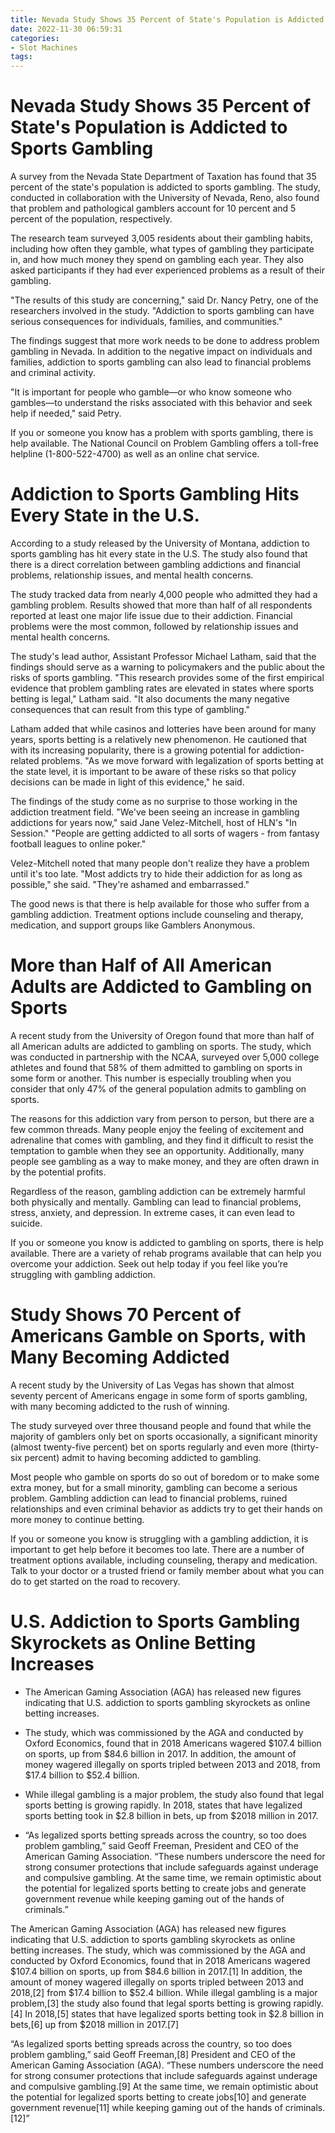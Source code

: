 ```yaml
---
title: Nevada Study Shows 35 Percent of State's Population is Addicted to Sports Gambling
date: 2022-11-30 06:59:31
categories:
- Slot Machines
tags:
---
```



#  Nevada Study Shows 35 Percent of State's Population is Addicted to Sports Gambling

A survey from the Nevada State Department of Taxation has found that 35 percent of the state's population is addicted to sports gambling. The study, conducted in collaboration with the University of Nevada, Reno, also found that problem and pathological gamblers account for 10 percent and 5 percent of the population, respectively.

The research team surveyed 3,005 residents about their gambling habits, including how often they gamble, what types of gambling they participate in, and how much money they spend on gambling each year. They also asked participants if they had ever experienced problems as a result of their gambling.

"The results of this study are concerning," said Dr. Nancy Petry, one of the researchers involved in the study. "Addiction to sports gambling can have serious consequences for individuals, families, and communities."

The findings suggest that more work needs to be done to address problem gambling in Nevada. In addition to the negative impact on individuals and families, addiction to sports gambling can also lead to financial problems and criminal activity.

"It is important for people who gamble—or who know someone who gambles—to understand the risks associated with this behavior and seek help if needed," said Petry.

If you or someone you know has a problem with sports gambling, there is help available. The National Council on Problem Gambling offers a toll-free helpline (1-800-522-4700) as well as an online chat service.

#  Addiction to Sports Gambling Hits Every State in the U.S.

According to a study released by the University of Montana, addiction to sports gambling has hit every state in the U.S. The study also found that there is a direct correlation between gambling addictions and financial problems, relationship issues, and mental health concerns.

The study tracked data from nearly 4,000 people who admitted they had a gambling problem. Results showed that more than half of all respondents reported at least one major life issue due to their addiction. Financial problems were the most common, followed by relationship issues and mental health concerns.

The study's lead author, Assistant Professor Michael Latham, said that the findings should serve as a warning to policymakers and the public about the risks of sports gambling. "This research provides some of the first empirical evidence that problem gambling rates are elevated in states where sports betting is legal," Latham said. "It also documents the many negative consequences that can result from this type of gambling."

Latham added that while casinos and lotteries have been around for many years, sports betting is a relatively new phenomenon. He cautioned that with its increasing popularity, there is a growing potential for addiction-related problems. "As we move forward with legalization of sports betting at the state level, it is important to be aware of these risks so that policy decisions can be made in light of this evidence," he said.

The findings of the study come as no surprise to those working in the addiction treatment field. "We've been seeing an increase in gambling addictions for years now," said Jane Velez-Mitchell, host of HLN's "In Session." "People are getting addicted to all sorts of wagers - from fantasy football leagues to online poker."

Velez-Mitchell noted that many people don't realize they have a problem until it's too late. "Most addicts try to hide their addiction for as long as possible," she said. "They're ashamed and embarrassed."

The good news is that there is help available for those who suffer from a gambling addiction. Treatment options include counseling and therapy, medication, and support groups like Gamblers Anonymous.

#  More than Half of All American Adults are Addicted to Gambling on Sports

A recent study from the University of Oregon found that more than half of all American adults are addicted to gambling on sports. The study, which was conducted in partnership with the NCAA, surveyed over 5,000 college athletes and found that 58% of them admitted to gambling on sports in some form or another. This number is especially troubling when you consider that only 47% of the general population admits to gambling on sports.

The reasons for this addiction vary from person to person, but there are a few common threads. Many people enjoy the feeling of excitement and adrenaline that comes with gambling, and they find it difficult to resist the temptation to gamble when they see an opportunity. Additionally, many people see gambling as a way to make money, and they are often drawn in by the potential profits.

Regardless of the reason, gambling addiction can be extremely harmful both physically and mentally. Gambling can lead to financial problems, stress, anxiety, and depression. In extreme cases, it can even lead to suicide.

If you or someone you know is addicted to gambling on sports, there is help available. There are a variety of rehab programs available that can help you overcome your addiction. Seek out help today if you feel like you’re struggling with gambling addiction.

#  Study Shows 70 Percent of Americans Gamble on Sports, with Many Becoming Addicted

A recent study by the University of Las Vegas has shown that almost seventy percent of Americans engage in some form of sports gambling, with many becoming addicted to the rush of winning.

The study surveyed over three thousand people and found that while the majority of gamblers only bet on sports occasionally, a significant minority (almost twenty-five percent) bet on sports regularly and even more (thirty-six percent) admit to having becoming addicted to gambling.

Most people who gamble on sports do so out of boredom or to make some extra money, but for a small minority, gambling can become a serious problem. Gambling addiction can lead to financial problems, ruined relationships and even criminal behavior as addicts try to get their hands on more money to continue betting.

If you or someone you know is struggling with a gambling addiction, it is important to get help before it becomes too late. There are a number of treatment options available, including counseling, therapy and medication. Talk to your doctor or a trusted friend or family member about what you can do to get started on the road to recovery.

#  U.S. Addiction to Sports Gambling Skyrockets as Online Betting Increases

- The American Gaming Association (AGA) has released new figures indicating that U.S. addiction to sports gambling skyrockets as online betting increases.

- The study, which was commissioned by the AGA and conducted by Oxford Economics, found that in 2018 Americans wagered $107.4 billion on sports, up from $84.6 billion in 2017. In addition, the amount of money wagered illegally on sports tripled between 2013 and 2018, from $17.4 billion to $52.4 billion.

- While illegal gambling is a major problem, the study also found that legal sports betting is growing rapidly. In 2018, states that have legalized sports betting took in $2.8 billion in bets, up from $2018 million in 2017.

- “As legalized sports betting spreads across the country, so too does problem gambling,” said Geoff Freeman, President and CEO of the American Gaming Association. “These numbers underscore the need for strong consumer protections that include safeguards against underage and compulsive gambling. At the same time, we remain optimistic about the potential for legalized sports betting to create jobs and generate government revenue while keeping gaming out of the hands of criminals.”

The American Gaming Association (AGA) has released new figures indicating that U.S. addiction to sports gambling skyrockets as online betting increases. The study, which was commissioned by the AGA and conducted by Oxford Economics, found that in 2018 Americans wagered $107.4 billion on sports, up from $84.6 billion in 2017.[1] In addition, the amount of money wagered illegally on sports tripled between 2013 and 2018,[2] from $17.4 billion to $52.4 billion. While illegal gambling is a major problem,[3] the study also found that legal sports betting is growing rapidly.[4] In 2018,[5] states that have legalized sports betting took in $2.8 billion in bets,[6] up from $2018 million in 2017.[7]

“As legalized sports betting spreads across the country, so too does problem gambling,” said Geoff Freeman,[8] President and CEO of the American Gaming Association (AGA). “These numbers underscore the need for strong consumer protections that include safeguards against underage and compulsive gambling.[9] At the same time, we remain optimistic about the potential for legalized sports betting to create jobs[10] and generate government revenue[11] while keeping gaming out of the hands of criminals.[12]”